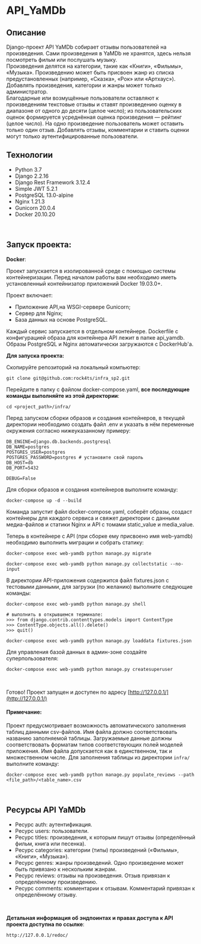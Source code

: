 # API_YaMDb
## Описание
Django-проект API YaMDb собирает отзывы пользователей на произведения. Сами произведения в YaMDb не хранятся, здесь нельзя посмотреть фильм или послушать музыку.<br>
Произведения делятся на категории, такие как «Книги», «Фильмы», «Музыка».
Произведению может быть присвоен жанр из списка предустановленных (например, «Сказка», «Рок» или «Артхаус»). Добавлять произведения, категории и жанры может только администратор.<br>
Благодарные или возмущённые пользователи оставляют к произведениям текстовые отзывы и ставят произведению оценку в диапазоне от одного до десяти (целое число); из пользовательских оценок формируется усреднённая оценка произведения — рейтинг (целое число). На одно произведение пользователь может оставить только один отзыв.
Добавлять отзывы, комментарии и ставить оценки могут только аутентифицированные пользователи.
<br>

## Технологии
* Python 3.7
* Django 2.2.16
* Django Rest Framework 3.12.4
* Simple JWT 5.2.1
* PostgreSQL 13.0-alpine
* Nginx 1.21.3
* Gunicorn 20.0.4
* Docker 20.10.20
<br>

## Запуск проекта:

__Docker__:

Проект запускается в изолированной среде с помощью системы контейнеризации.
Перед началом работы вам необходимо иметь установленный контейнизатор приложений Docker 19.03.0+.

Проект включает:
- Приложение API,на WSGI-сервере Gunicorn;
- Сервер для  Nginx;
- База данных на основе PostgreSQL.

Каждый сервис запускается в отдельном контейнере.
Dockerfile с конфигурацией образа для контейнера API лежит в папке api_yamdb. Образы PostgreSQL и Nginx автоматически загружаются с DockerHub'a.

__Для запуска проекта:__

Скопируйте репозиторий на локальный компьютер:
```
git clone git@github.com:rock4ts/infra_sp2.git
```

Перейдите в папку с файлом docker-compose.yaml, __все последующие команды выполняйте из этой директории__:
```
cd <project_path>/infra/
```

Перед запуском сборки образов и создания контейнеров, в текущей директории необходимо создать файл .env и указать в нём переменные окружения согласно нижеуказанному примеру:
```
DB_ENGINE=django.db.backends.postgresql
DB_NAME=postgres
POSTGRES_USER=postgres
POSTGRES_PASSWORD=postgres # установите свой пароль
DB_HOST=db
DB_PORT=5432

DEBUG=False
```
Для сборки образов и создания контейнеров выполните команду: 
```
docker-compose up -d --build
```
Команда запустит файл docker-compose.yaml, соберёт образы, cоздаст контейнеры для каждого сервиса и свяжет директории с данными медиа-файлов и статики Nginx и API с томами static_value и media_value.

Теперь в контейнере с API (при сборке ему присвоено имя web-yamdb) необходимо выполнить миграции и собрать статику:
```
docker-compose exec web-yamdb python manage.py migrate
```
```
docker-compose exec web-yamdb python manage.py collectstatic --no-input 
```

В директории API-приложения содержится файл fixtures.json с тестовыми данными, для загрузки (по желанию) выполните следующие команды:
```
docker-compose exec web-yamdb python manage.py shell
```
```
# выполнить в открывшемся терминале:
>>> from django.contrib.contenttypes.models import ContentType
>>> ContentType.objects.all().delete()
>>> quit()
```

```
docker-compose exec web-yamdb python manage.py loaddata fixtures.json
```

Для управления базой данных в админ-зоне создайте суперпользователя:
```
docker-compose exec web-yamdb python manage.py createsuperuser
```
<br>

​Готово! Проект запущен и доступен по адресу [http://127.0.0.1/](http://127.0.0.1/)

#### Примечание:
Проект предусмотривает возможность автоматического заполнения таблиц данными csv-файлов.
Имя файла должно соответствовать названию заполняемой таблицы.
Загружаемые данные должны соответствовать форматам типов соответствующих полей моделей приложения.
Имя файла допускается как в единственном, так и множественном числе.
Для заполнения таблицы из директории `infra/` выполните команду:
```
docker-compose exec web-yamdb python manage.py populate_reviews --path <file_path>/<table_name>.csv
```
<br>

## Ресурсы API YaMDb
- Ресурс auth: аутентификация.
- Ресурс users: пользователи.
- Ресурс titles: произведения, к которым пишут отзывы (определённый фильм, книга или песенка).
- Ресурс categories: категории (типы) произведений («Фильмы», «Книги», «Музыка»).
- Ресурс genres: жанры произведений. Одно произведение может быть привязано к нескольким жанрам.
- Ресурс reviews: отзывы на произведения. Отзыв привязан к определённому произведению.
- Ресурс comments: комментарии к отзывам. Комментарий привязан к определённому отзыву.
<br>

__Детальная информация об эндпоинтах и правах доступа к API проекта доступна по ссылке__:
```
http://127.0.0.1/redoc/
```

